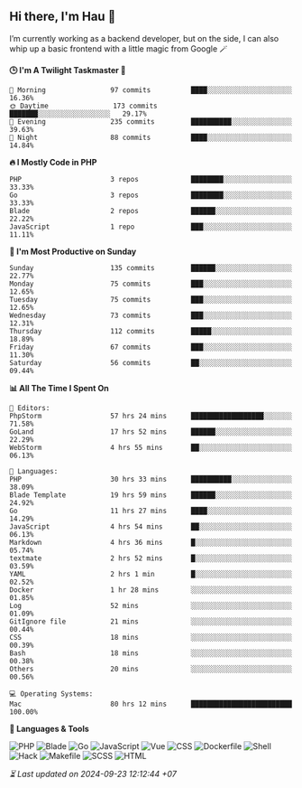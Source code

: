## Hi there, I'm Hau 👋
I’m currently working as a backend developer, but on the side, I can also whip up a basic frontend with a little magic from Google 🪄

<!--START_SECTION:readme-stats-->
**🕒 I'm A Twilight Taskmaster 🌆**

```text
🌅 Morning                97 commits          ████░░░░░░░░░░░░░░░░░░░░░   16.36%
🌞 Daytime                173 commits         ███████░░░░░░░░░░░░░░░░░░   29.17%
🌆 Evening                235 commits         ██████████░░░░░░░░░░░░░░░   39.63%
🌙 Night                  88 commits          ████░░░░░░░░░░░░░░░░░░░░░   14.84%
```

**🔥 I Mostly Code in PHP**

```text
PHP                      3 repos             ████████░░░░░░░░░░░░░░░░░   33.33%
Go                       3 repos             ████████░░░░░░░░░░░░░░░░░   33.33%
Blade                    2 repos             ██████░░░░░░░░░░░░░░░░░░░   22.22%
JavaScript               1 repo              ███░░░░░░░░░░░░░░░░░░░░░░   11.11%
```

**📅 I'm Most Productive on Sunday**

```text
Sunday                   135 commits         ██████░░░░░░░░░░░░░░░░░░░   22.77%
Monday                   75 commits          ███░░░░░░░░░░░░░░░░░░░░░░   12.65%
Tuesday                  75 commits          ███░░░░░░░░░░░░░░░░░░░░░░   12.65%
Wednesday                73 commits          ███░░░░░░░░░░░░░░░░░░░░░░   12.31%
Thursday                 112 commits         █████░░░░░░░░░░░░░░░░░░░░   18.89%
Friday                   67 commits          ███░░░░░░░░░░░░░░░░░░░░░░   11.30%
Saturday                 56 commits          ██░░░░░░░░░░░░░░░░░░░░░░░   09.44%
```

**📊 All The Time I Spent On**

```text
📝 Editors:
PhpStorm                 57 hrs 24 mins      ██████████████████░░░░░░░   71.58%
GoLand                   17 hrs 52 mins      ██████░░░░░░░░░░░░░░░░░░░   22.29%
WebStorm                 4 hrs 55 mins       ██░░░░░░░░░░░░░░░░░░░░░░░   06.13%

💬 Languages:
PHP                      30 hrs 33 mins      ██████████░░░░░░░░░░░░░░░   38.09%
Blade Template           19 hrs 59 mins      ██████░░░░░░░░░░░░░░░░░░░   24.92%
Go                       11 hrs 27 mins      ████░░░░░░░░░░░░░░░░░░░░░   14.29%
JavaScript               4 hrs 54 mins       ██░░░░░░░░░░░░░░░░░░░░░░░   06.13%
Markdown                 4 hrs 36 mins       █░░░░░░░░░░░░░░░░░░░░░░░░   05.74%
textmate                 2 hrs 52 mins       █░░░░░░░░░░░░░░░░░░░░░░░░   03.59%
YAML                     2 hrs 1 min         █░░░░░░░░░░░░░░░░░░░░░░░░   02.52%
Docker                   1 hr 28 mins        ░░░░░░░░░░░░░░░░░░░░░░░░░   01.85%
Log                      52 mins             ░░░░░░░░░░░░░░░░░░░░░░░░░   01.09%
GitIgnore file           21 mins             ░░░░░░░░░░░░░░░░░░░░░░░░░   00.44%
CSS                      18 mins             ░░░░░░░░░░░░░░░░░░░░░░░░░   00.39%
Bash                     18 mins             ░░░░░░░░░░░░░░░░░░░░░░░░░   00.38%
Others                   20 mins             ░░░░░░░░░░░░░░░░░░░░░░░░░   00.56%

💻 Operating Systems:
Mac                      80 hrs 12 mins      █████████████████████████   100.00%
```

**💬 Languages & Tools**

![PHP](https://img.shields.io/badge/PHP-65.87%25-4F5D95?&logo=PHP&labelColor=151b23)
![Blade](https://img.shields.io/badge/Blade-26.59%25-f7523f?&logo=Blade&labelColor=151b23)
![Go](https://img.shields.io/badge/Go-03.24%25-00ADD8?&logo=Go&labelColor=151b23)
![JavaScript](https://img.shields.io/badge/JavaScript-02.42%25-f1e05a?&logo=JavaScript&labelColor=151b23)
![Vue](https://img.shields.io/badge/Vue-01.23%25-41b883?&logo=Vue&labelColor=151b23)
![CSS](https://img.shields.io/badge/CSS-00.29%25-563d7c?&logo=CSS&labelColor=151b23)
![Dockerfile](https://img.shields.io/badge/Dockerfile-00.12%25-384d54?&logo=Dockerfile&labelColor=151b23)
![Shell](https://img.shields.io/badge/Shell-00.09%25-89e051?&logo=Shell&labelColor=151b23)
![Hack](https://img.shields.io/badge/Hack-00.07%25-878787?&logo=Hack&labelColor=151b23)
![Makefile](https://img.shields.io/badge/Makefile-00.04%25-427819?&logo=Makefile&labelColor=151b23)
![SCSS](https://img.shields.io/badge/SCSS-00.02%25-c6538c?&logo=SCSS&labelColor=151b23)
![HTML](https://img.shields.io/badge/HTML-00.02%25-e34c26?&logo=HTML&labelColor=151b23)




*⏳ Last updated on 2024-09-23 12:12:44 +07*
<!--END_SECTION:readme-stats-->
